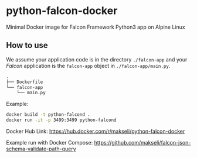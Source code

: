 # python-falcon-docker
Minimal Docker image for Falcon Framework Python3 app on Alpine Linux


## How to use 

We assume your application code is in the directory `./falcon-app` and your 
*Falcon* application is the `falcon-app` object in `./falcon-app/main.py`.

```bash
.
├── Dockerfile
└── falcon-app
    └── main.py
```


Example:
```bash
docker build -t python-falcond .
docker run -it -p 3499:3499 python-falcond
```

Docker Hub Link: https://hub.docker.com/r/makseli/python-falcon-docker

Example run with Docker Compose: https://github.com/makseli/falcon-json-schema-validate-path-query